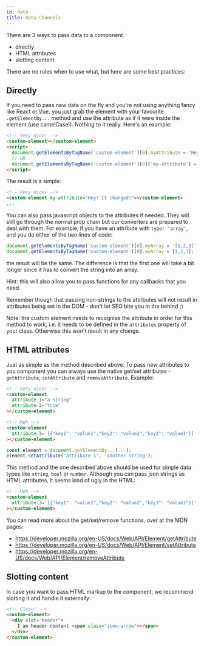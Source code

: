 ```yaml
---
id: data
title: Data Channels
---
```


There are 3 ways to pass data to a component.
- directly
- HTML attributes
- slotting content

There are no rules when to use what, but here are some best practices:

## Directly
If you need to pass new data on the fly and you're not using anything fancy like React or Vue, you
just grab the element with your favourite `.getElementBy...` method and use the attribute as if it
were inside the element (use camelCase!). Nothing to it really. Here's an example:

```html
<!-- Very nice! -->
<custom-element></custom-element>
<script>
  document.getElementsByTagName('custom-element')[0].myAttribute = 'Hey! It changed!';
  // OR
  document.getElementsByTagName('custom-element')[0]['my-attribute'] = 'Hey! It changed!';
</script>
```

The result is a simple:

```html
<!-- Very nice! -->
<custom-element my-attribute="Hey! It changed!"></custom-element>
...
```

You can also pass javascript objects to the attributes if needed. They will still go through the
normal prop chain but our converters are prepared to deal with them. For example, if you have an
attribute with `type: 'array'`, and you do either of the two lines of code:
```javascript
document.getElementsByTagName('custom-element')[0].myArray = '[1,2,3]';
document.getElementsByTagName('custom-element')[0].myArray = [1,2,3];
```
the result will be the same. The difference is that the first one will take a bit longer since it
has to convert the string into an array.

Hint: this will also allow you to pass functions for any callbacks that you need.

Remember though that passing non-strings to the attributes will not result in attributes being set
in the DOM - don't let SEO bite you in the behind ;)

Note: the custom element needs to recognise the attribute in order for this method to work, i.e. it
needs to be defined in the `attributes` property of your class. Otherwise this won't result in any
change.

## HTML attributes
Just as simple as the method described above. To pass new attributes to you component you can always
use the native get/set attributes - `getAttribute`, `setAttribute` and `removeAttribute`. Example:

```html
<!-- Very nice! -->
<custom-element
  attribute-1="a string"
  attribute-2="true"
></custom-element>

<!-- Meh -->
<custom-element
  attribute-3='[{"key1": "value1","key2": "value2","key3": "value3"}]'
></custom-element>
```

```javascript
const element = document.getElementBy...(...);
element.setAttribute('attribute-1', 'another string');
```

This method and the one described above should be used for simple data types like `string`, `bool`
or `number`. Although you can pass json strings as HTML attributes, it seems kind of ugly in the
HTML:

```html
<!-- Meh -->
<custom-element
  attribute-3='[{"key1": "value1","key2": "value2","key3": "value3"}]'
></custom-element>
```

You can read more about the get/set/remove functions, over at the MDN pages:
- https://developer.mozilla.org/en-US/docs/Web/API/Element/getAttribute
- https://developer.mozilla.org/en-US/docs/Web/API/Element/setAttribute
- https://developer.mozilla.org/en-US/docs/Web/API/Element/removeAttribute

## Slotting content
In case you want to pass HTML markup to the component, we recommend slotting it and handle it
externally:

```html
<!-- Clean! -->
<custom-element>
  <div slot="header">
    I am header content <span class="icon-arrow"></span>
  </div>
</custom-element>
```
